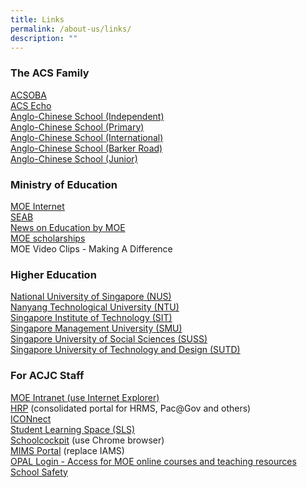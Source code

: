 ```yaml
---
title: Links
permalink: /about-us/links/
description: ""
---
```

### The ACS Family


[ACSOBA](https://www.acsoba.net/) <br>
[ACS Echo](https://acsecho.com/)<br>
[Anglo-Chinese School (Independent)](https://www.acsindep.moe.edu.sg/)<br>
[Anglo-Chinese School (Primary)](https://acspri.moe.edu.sg/)<br>
[Anglo-Chinese School (International)](https://www.acsinternational.com.sg/)<br>
[Anglo-Chinese School (Barker Road)](https://www.acsbr.moe.edu.sg/)<br>
[Anglo-Chinese School (Junior)](https://acsjunior.sg/)



  

### Ministry of Education

[MOE Internet](https://www.moe.gov.sg/)<br>
[SEAB](https://www.seab.gov.sg/)<br>
[News on Education by MOE](https://www.schoolbag.edu.sg/)<br>
[MOE scholarships](https://www.moe.gov.sg/teach/OverviewScholarship.htm)<br>
MOE Video Clips - Making A Difference

  

### Higher Education


[National University of Singapore (NUS)](http://www.nus.edu.sg/)<br>
[Nanyang Technological University (NTU)](https://www.ntu.edu.sg/Pages/home.aspx)<br>
[Singapore Institute of Technology (SIT)](https://www.singaporetech.edu.sg/)<br>
[Singapore Management University (SMU)](https://www.smu.edu.sg/)<br>
[Singapore University of Social Sciences (SUSS)](https://www.suss.edu.sg/)<br>
[Singapore University of Technology and Design (SUTD)](https://www.sutd.edu.sg/)

  

### For ACJC Staff


[MOE Intranet (use Internet Explorer)](https://intranet.moe.gov.sg/Pages/Home.aspx)<br>
[HRP](https://www.hrp.gov.sg/hrp/#/)&nbsp;(consolidated portal for HRMS, Pac@Gov and others) <br>
[ICONnect](https://icon.moe.edu.sg/)<br>
[Student Learning Space (SLS)](https://vle.learning.moe.edu.sg/login)<br>
[Schoolcockpit](https://schoolcockpit.moe.gov.sg/)&nbsp;(use Chrome browser)<br>
[MIMS Portal](https://idp.mims.moe.gov.sg/nidp/app/login)&nbsp;(replace IAMS) <br>
[OPAL Login - Access for MOE online courses and teaching resources](https://idm.opal2.moe.edu.sg/account/login?returnUrl=%2F)<br>
[School Safety](http://intranet.moe.gov.sg/schoolsafety/)
